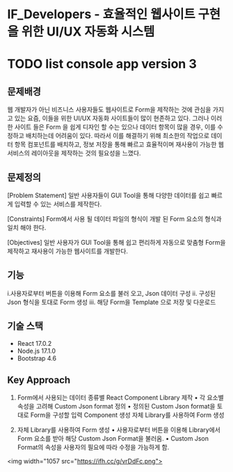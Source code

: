 # IF_Developers - 효율적인 웹사이트 구현을 위한 UI/UX 자동화 시스템

# TODO list console app version 3

## 문제배경

웹 개발자가 아닌 비즈니스 사용자들도 웹사이트로 Form을 제작하는 것에 관심을 가지고 있는 요즘, 이들을 위한 UI/UX 자동화 사이트들이 많이 현존하고 있다.
그러나 이러한 사이트 들은 Form 을 쉽게 디자인 할 수는 있으나 데이터 항목이 많을 경우, 이를 수정하고 배치하는데 어려움이 있다.
따라서 이를 해결하기 위해 최소한의 작업으로 데이터 항목 컴포넌트를 배치하고, 정보 저장을 통해 빠르고 효율적이며 재사용이 가능한 웹 서비스의 레이아웃을 제작하는 것의 필요성을 느꼈다.

## 문제정의

[Problem Statement]
일반 사용자들이 GUI Tool을 통해 다양한 데이터를 쉽고 빠르게 입력할 수 있는 서비스를 제작한다.

[Constraints]
Form에서 사용 될 데이터 파일의 형식이 개발 된 Form 요소의 형식과 일치 해야 한다.

[Objectives]
일반 사용자가 GUI Tool을 통해 쉽고 편리하게 자동으로 맞춤형 Form을 제작하고 재사용이 가능한 웹사이트를 개발한다.


## 기능

i.사용자로부터 버튼을 이용해 Form 요소를 불러 오고, Json 데이터 구성
ii. 구성된 Json 형식을 토대로 Form 생성
iii. 해당 Form을 Template 으로 저장 및 다운로드


## 기술 스택
 * React 17.0.2
 * Node.js 17.1.0
 * Bootstrap 4.6
 
 
## Key Approach

1. Form에서 사용되는 데이터 종류별 React Component Library 제작
• 각 요소별 속성을 고려해 Custom Json format 정의 
• 정의된 Custom Json format을 토대로 Form을
구성할 입력 Component 생성 자체 Library를 사용하여 Form 생성 

2. 자체 Library를 사용하여 Form 생성
• 사용자로부터 버튼을 이용해 Library에서 Form 요소를 받아 해당 Custom Json Format을 불러옴.
• Custom Json Format의 속성을 사용자의 필요에 따라 수정을 가능하게 함.

<img width="1057 src="https://ifh.cc/g/vrDdFc.png">
 

